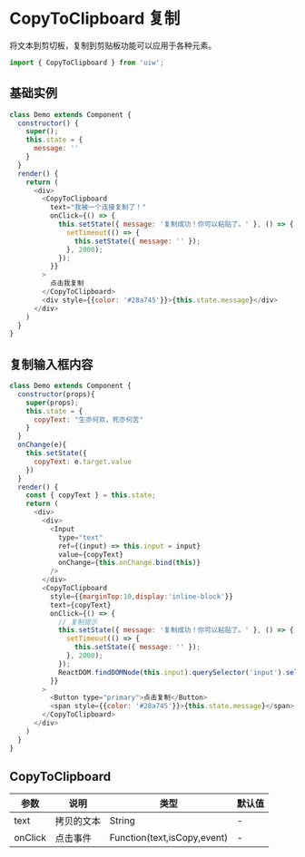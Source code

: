 CopyToClipboard 复制
===

将文本到剪切板，复制到剪贴板功能可以应用于各种元素。

```jsx
import { CopyToClipboard } from 'uiw';
```

## 基础实例

<!--DemoStart,bgWhite--> 
```js
class Demo extends Component {
  constructor() {
    super();
    this.state = {
      message: ''
    }
  }
  render() {
    return (
      <div>
        <CopyToClipboard
          text="我被一个连接复制了！"
          onClick={() => {
            this.setState({ message: '复制成功！你可以粘贴了。' }, () => {
              setTimeout(() => {
                this.setState({ message: '' });
              }, 2000);
            });
          }}
        >
          点击我复制
        </CopyToClipboard>
        <div style={{color: '#28a745'}}>{this.state.message}</div>
      </div>
    )
  }
}
```
<!--End-->

## 复制输入框内容

<!--DemoStart,bgWhite--> 
```js
class Demo extends Component {
  constructor(props){
    super(props);
    this.state = {
      copyText: "生亦何欢，死亦何苦"
    }
  }
  onChange(e){
    this.setState({
      copyText: e.target.value
    })
  }
  render() {
    const { copyText } = this.state;
    return (
      <div>
        <div>
          <Input
            type="text"
            ref={(input) => this.input = input}
            value={copyText}
            onChange={this.onChange.bind(this)}
          />
        </div>
        <CopyToClipboard 
          style={{marginTop:10,display:'inline-block'}} 
          text={copyText}
          onClick={() => {
            // 复制提示
            this.setState({ message: '复制成功！你可以粘贴了。' }, () => {
              setTimeout(() => {
                this.setState({ message: '' });
              }, 2000);
            });
            ReactDOM.findDOMNode(this.input).querySelector('input').select();
          }}
        >
          <Button type="primary">点击复制</Button>
          <span style={{color: '#28a745'}}>{this.state.message}</span>
        </CopyToClipboard>
      </div>
    )
  }
}
```
<!--End-->

## CopyToClipboard

| 参数 | 说明 | 类型 | 默认值 |
|--------- |-------- |--------- |-------- |
| text | 拷贝的文本 | String | - |
| onClick | 点击事件 | Function(text,isCopy,event) | - |
